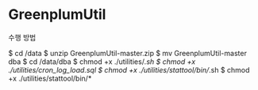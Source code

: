 # GreenplumUtil


수행 방법

$ cd /data
$ unzip GreenplumUtil-master.zip
$ mv GreenplumUtil-master dba
$ cd /data/dba
$ chmod +x ./utilities/*.sh
$ chmod +x ./utilities/cron_log_load.sql
$ chmod +x ./utilities/stattool/bin/*.sh
$ chmod +x ./utilities/stattool/bin/*



